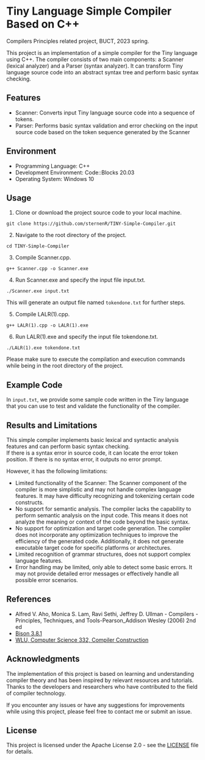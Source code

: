 # Tiny Language Simple Compiler Based on C++

Compilers Principles related project, BUCT, 2023 spring.

This project is an implementation of a simple compiler for the Tiny language using C++. The compiler consists of two main components: a Scanner (lexical analyzer) and a Parser (syntax analyzer). It can transform Tiny language source code into an abstract syntax tree and perform basic syntax checking.

## Features

- Scanner: Converts input Tiny language source code into a sequence of tokens.
- Parser: Performs basic syntax validation and error checking on the input source code based on the token sequence generated by the Scanner

## Environment

- Programming Language: C++
- Development Environment: Code::Blocks 20.03
- Operating System: Windows 10

## Usage

1. Clone or download the project source code to your local machine.

```shell
git clone https://github.com/sternenR/TINY-Simple-Compiler.git
```

2. Navigate to the root directory of the project.

```shell
cd TINY-Simple-Compiler
```

3. Compile Scanner.cpp.

```shell
g++ Scanner.cpp -o Scanner.exe
```

4. Run Scanner.exe and specify the input file input.txt.

```shell
./Scanner.exe input.txt
```

This will generate an output file named `tokendone.txt` for further steps.

5. Compile LALR(1).cpp.

```shell
g++ LALR(1).cpp -o LALR(1).exe
```

6. Run LALR(1).exe and specify the input file tokendone.txt.

```shell
./LALR(1).exe tokendone.txt
```

Please make sure to execute the compilation and execution commands while being in the root directory of the project.


## Example Code

In `input.txt`, we provide some sample code written in the Tiny language that you can use to test and validate the functionality of the compiler.

## Results and Limitations

This simple compiler implements basic lexical and syntactic analysis features and can perform basic syntax checking.   
If there is a syntax error in source code, it can locate the error token position. If there is no syntax error, it outputs no error prompt.  

However, it has the following limitations:

- Limited functionality of the Scanner: The Scanner component of the compiler is more simplistic and may not handle complex language features. It may have difficulty recognizing and tokenizing certain code constructs.
- No support for semantic analysis. The compiler lacks the capability to perform semantic analysis on the input code. This means it does not analyze the meaning or context of the code beyond the basic syntax.
- No support for optimization and target code generation. The compiler does not incorporate any optimization techniques to improve the efficiency of the generated code. Additionally, it does not generate executable target code for specific platforms or architectures.
- Limited recognition of grammar structures, does not support complex language features.
- Error handling may be limited, only able to detect some basic errors. It may not provide detailed error messages or effectively handle all possible error scenarios.


## References
- Alfred V. Aho, Monica S. Lam, Ravi Sethi, Jeffrey D. Ullman - Compilers - Principles, Techniques, and Tools-Pearson_Addison Wesley (2006) 2nd ed
- [Bison 3.8.1](https://www.gnu.org/software/bison/manual/bison.html)
- [WLU, Computer Science 332, Compiler Construction](https://simondlevy.academic.wlu.edu/files/courses/cs332w2004/lectures/23_FEB_2004.pdf)

## Acknowledgments

The implementation of this project is based on learning and understanding compiler theory and has been inspired by relevant resources and tutorials. Thanks to the developers and researchers who have contributed to the field of compiler technology.

If you encounter any issues or have any suggestions for improvements while using this project, please feel free to contact me or submit an issue.

## License

This project is licensed under the Apache License 2.0 - see the [LICENSE](LICENSE) file for details.
